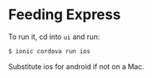 # Feeding Express

To run it, cd into `ui` and run:

```bash
$ ionic cordova run ios
```

Substitute ios for android if not on a Mac.
